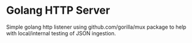 # Golang HTTP Server
Simple golang http listener using github.com/gorilla/mux package to help with local/internal testing of JSON ingestion.